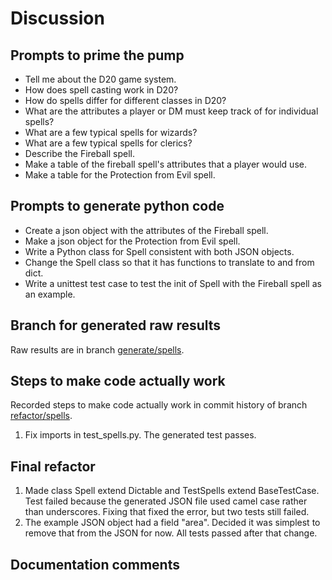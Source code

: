 # Discussion

## Prompts to prime the pump

- Tell me about the D20 game system.
- How does spell casting work in D20?
- How do spells differ for different classes in D20?
- What are the attributes a player or DM must keep track of for individual spells?
- What are a few typical spells for wizards?
- What are a few typical spells for clerics?
- Describe the Fireball spell.
- Make a table of the fireball spell's attributes that a player would use.
- Make a table for the Protection from Evil spell.


## Prompts to generate python code

- Create a json object with the attributes of the Fireball spell.
- Make a json object for the Protection from Evil spell.
- Write a Python class for Spell consistent with both JSON objects.
- Change the Spell class so that it has functions to translate to and from dict.
- Write a unittest test case to test the init of Spell with the Fireball spell as an example.

## Branch for generated raw results

Raw results are in branch [generate/spells](https://github.com/newexo/d20-ai/tree/generate/spells).

## Steps to make code actually work

Recorded steps to make code actually work in commit history of branch [refactor/spells](https://github.com/newexo/d20-ai/tree/refactor/spells).

1. Fix imports in test_spells.py. The generated test passes.

## Final refactor

1. Made class Spell extend Dictable and TestSpells extend BaseTestCase. Test failed because the generated JSON file used
camel case rather than underscores. Fixing that fixed the error, but two tests still failed.
2. The example JSON object had a field "area". Decided it was simplest to remove that from the JSON for now. All tests 
passed after that change.

## Documentation comments


